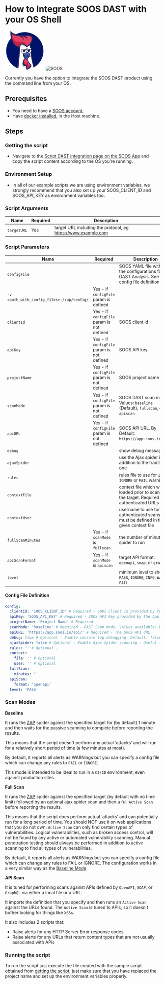 # How to Integrate SOOS DAST with your OS Shell


<div>
<img src="../assets/img/SOOS-Icon.png" alt="SOOS" width="128" height="128">
<img src="../assets/img/shell.png" alt="SOOS" width="128" height="128">
</div>

Currently you have the option to integrate the SOOS DAST product using the command line from your OS.


## Prerequisites

- You need to have a [SOOS account.](https://app.soos.io/register)
- Have [docker installed.](https://docs.docker.com/get-docker/) in the Host machine.

## Steps
### **Getting the script**
* Navigate to the [Script DAST integration page on the SOOS App](https://app.soos.io/integrate/dast?id=script) and copy the script content according to the OS you're running.

### **Environment Setup**
* In all of our example scripts we are using environment variables, we strongly recommend that you also set up your SOOS_CLIENT_ID and SOOS_API_KEY as environment variables too.


### **Script Arguments**

| Name        | Required | Description                                                   |
|-------------|----------|---------------------------------------------------------------|
| `targetURL` | Yes      | target URL including the protocol, eg https://www.example.com |

### **Script Parameters**

| Name                                       | Required                                   | Description                                                                                          |
|--------------------------------------------|--------------------------------------------|------------------------------------------------------------------------------------------------------|
| `configFile`                               |                                            | SOOS YAML file with all the configurations for the DAST Analysis. See [config file definition](#config-file-definition)          |
| `-v <path_with_config_files>:/zap/config/` | Yes - if `configFile` param is defined     |                                                                                                      |
| `clientId`                                 | Yes - if `configFile` param is not defined | SOOS client id                                                                                       |
| `apiKey`                                   | Yes - if `configFile` param is not defined | SOOS API key                                                                                         |
| `projectName`                              | Yes - if `configFile` param is not defined | SOOS project name                                                                                    |
| `scanMode`                                 | Yes - if `configFile` param is not defined | SOOS DAST scan mode. Values: `baseline` (Default), `fullscan`, or `apiscan`                          |
| `apiURL`                                   | Yes - if `configFile` param is not defined | SOOS API URL. By Default: `https://app.soos.io/api/`                                                 |
| `debug`                                    |                                            | show debug messages                                                                                  |
| `ajaxSpider`                               |                                            | use the Ajax spider in addition to the traditional one                                               |
| `rules`                                    |                                            | rules file to use for `INFO`, `IGNORE` or `FAIL` warnings                                             |
| `contextFile`                              |                                            | context file which will be loaded prior to scanning the target. Required for authenticated URLs      |
| `contextUser`                              |                                            | username to use for authenticated scans - must be defined in the given context file                  |
| `fullScanMinutes`                          | Yes - if `scanMode` is `fullscan`          | the number of minutes for spider to run                                                                  |
| `apiScanFormat`                            | Yes - if `scanMode` is `apiscan`           | target API format: `openapi`, `soap`, or `graphql`                                                   |
| `level`                                    |                                            | minimum level to show: `PASS`, `IGNORE`, `INFO`, `WARN` or `FAIL`                                    |


#### **Config File Definition**
``` yaml
config:
  clientId: 'SOOS_CLIENT_ID' # Required - SOOS Client Id provided by the Application
  apiKey: 'SOOS_API_KEY' # Required - SOOS API Key provided by the Application
  projectName: 'Project Name' # Required
  scanMode: 'baseline' # Required - DAST Scan mode. Values available: baseline, fullscan, and apiscan
  apiURL: 'https://app.soos.io/api/' # Required - The SOOS API URL
  debug: true # Optional - Enable console log debugging. Default: false 
  ajaxSpider: false # Optional - Enable Ajax Spider scanning - Useful for Modern Web Apps
  rules: '' # Optional - 
  context:
    file: '' # Optional
    user: '' # Optional
  fullScan:
    minutes: ''
  apiScan:
    format: 'openapi'
  level: 'PASS'
```

### **Scan Modes**

**Baseline**

It runs the [ZAP](https://www.zaproxy.org/) spider against the specified target for (by default) 1 minute and then waits for the passive scanning to complete before reporting the results.

This means that the script doesn't perform any actual ‘attacks’ and will run for a relatively short period of time (a few minutes at most).

By default, it reports all alerts as WARNings but you can specify a config file which can change any rules to `FAIL` or `IGNORE`.

This mode is intended to be ideal to run in a `CI/CD` environment, even against production sites.

**Full Scan**

It runs the [ZAP](https://www.zaproxy.org/) spider against the specified target (by default with no time limit) followed by an optional ajax spider scan and then a full `Active Scan` before reporting the results.

This means that the script does perform actual ‘attacks’ and can potentially run for a long period of time. You should NOT use it on web applications that you do not own. `Active Scan` can only find certain types of vulnerabilities. Logical vulnerabilities, such as broken access control, will not be found by any active or automated vulnerability scanning. Manual penetration testing should always be performed in addition to active scanning to find all types of vulnerabilities.

By default, it reports all alerts as WARNings but you can specify a config file which can change any rules to FAIL or IGNORE. The configuration works in a very similar way as the [Baseline Mode](#baseline)

**API Scan**

It is tuned for performing scans against APIs defined by `OpenAPI`, `SOAP`, or `GraphQL` via either a local file or a URL.

It imports the definition that you specify and then runs an `Active Scan` against the URLs found. The `Active Scan` is tuned to APIs, so it doesn't bother looking for things like `XSSs`.

It also includes 2 scripts that:
- Raise alerts for any HTTP Server Error response codes
- Raise alerts for any URLs that return content types that are not usually associated with APIs

### Running the script

To run the script just execute the file created with the sample script obtained from [getting the script](#getting-the-script), just make sure that you have replaced the project name and set up the environment variables properly.
 
